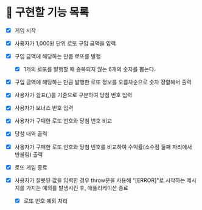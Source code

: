 # 🚀 구현할 기능 목록

- [x] 게임 시작

- [x] 사용자가 1,000원 단위 로또 구입 금액을 입력
- [x] 구입 금액에 해당하는 만큼 로또를 발행
  - [x] 1개의 로또를 발행할 때 중복되지 않는 6개의 숫자를 뽑는다.
- [x] 구입 금액에 해당하는 만큼 발행한 로또 정보를 오름차순으로 숫자 정렬해서 출력
- [x] 사용자가 쉼표(,)를 기준으로 구분하여 당첨 번호 입력
- [x] 사용자가 보너스 번호 입력
- [x] 사용자가 구매한 로또 번호와 당첨 번호 비교
- [x] 당첨 내역 출력
- [x] 사용자가 구매한 로또 번호와 당첨 번호를 비교하여 수익률(소수점 둘째 자리에서 반올림) 출력
- [x] 로또 게임 종료

- [x] 사용자가 잘못된 값을 입력한 경우 throw문을 사용해 "[ERROR]"로 시작하는 메시지를 가지는 예외를 발생시킨 후, 애플리케이션 종료
  - [x] 로또 번호 예외 처리
